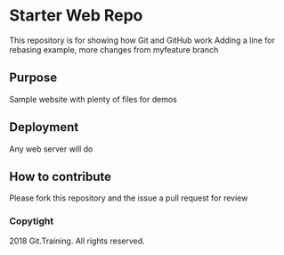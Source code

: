 # Starter Web Repo

This repository is for showing how Git and GitHub work
Adding a line for rebasing example,
more changes from myfeature branch

## Purpose

Sample website with plenty of files for demos

## Deployment
Any web server will do

## How to contribute

Please fork this repository and the issue a pull request for review

### Copytight

2018 Git.Training. All rights reserved.
